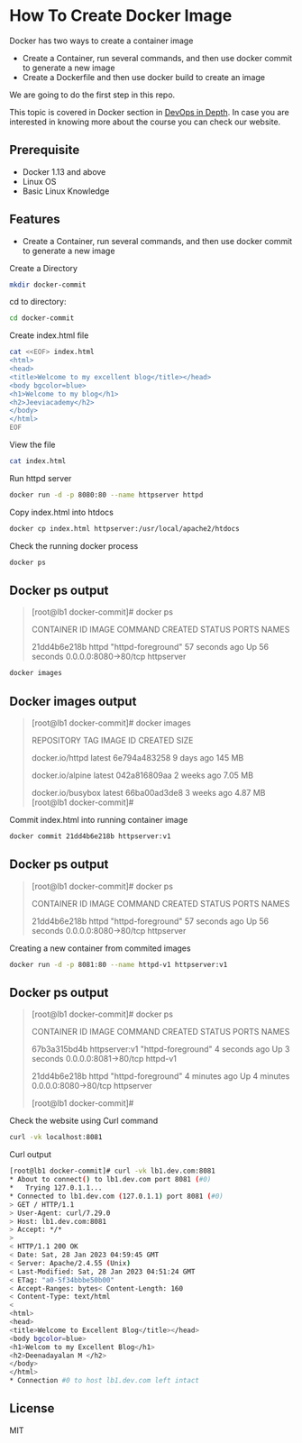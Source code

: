 # How To Create Docker Image

Docker has two ways to create a container image

- Create a Container, run several commands, and then use docker commit to generate a new image
- Create a Dockerfile and then use docker build to create an image

We are going to do the first step in this repo.

This topic is covered in Docker section in [DevOps in Depth]. In case you are interested in knowing more about the course you can check our website.


## Prerequisite

- Docker 1.13 and above
- Linux OS
- Basic Linux Knowledge

## Features

- Create a Container, run several commands, and then use docker commit to generate a new image

Create a Directory

```sh
mkdir docker-commit
```

cd to directory:
```sh
cd docker-commit
```
Create index.html file

```sh
cat <<EOF> index.html
<html>
<head>
<title>Welcome to my excellent blog</title></head>
<body bgcolor=blue>
<h1>Welcome to my blog</h1>
<h2>Jeeviacademy</h2>
</body>
</html>
EOF
```
View the file

```sh
cat index.html
```
Run httpd server
```sh
docker run -d -p 8080:80 --name httpserver httpd
```
Copy index.html into htdocs

```sh
docker cp index.html httpserver:/usr/local/apache2/htdocs
```
Check the running docker process

```sh
docker ps
```
## Docker ps output

>[root@lb1 docker-commit]# docker ps
>
>CONTAINER ID        IMAGE               COMMAND              CREATED             STATUS              PORTS                  NAMES
>
>21dd4b6e218b        httpd               "httpd-foreground"   57 seconds ago      Up 56 seconds       0.0.0.0:8080->80/tcp   httpserver

```sh
docker images
```
## Docker images output

>[root@lb1 docker-commit]# docker images
>
>REPOSITORY          TAG                 IMAGE ID            CREATED             SIZE
>
>docker.io/httpd     latest              6e794a483258        9 days ago          145 MB
>
>docker.io/alpine    latest              042a816809aa        2 weeks ago         7.05 MB
>
>docker.io/busybox   latest              66ba00ad3de8        3 weeks ago         4.87 MB
>[root@lb1 docker-commit]# 

Commit index.html into running container image

```sh
docker commit 21dd4b6e218b httpserver:v1
```
## Docker ps output

>[root@lb1 docker-commit]# docker ps
>
>CONTAINER ID        IMAGE               COMMAND              CREATED             STATUS              PORTS                  NAMES
>
>21dd4b6e218b        httpd               "httpd-foreground"   57 seconds ago      Up 56 seconds       0.0.0.0:8080->80/tcp   httpserver

Creating a new container from commited images
```sh
docker run -d -p 8081:80 --name httpd-v1 httpserver:v1
```
## Docker ps output

>[root@lb1 docker-commit]# docker ps
>
>CONTAINER ID        IMAGE               COMMAND              CREATED             STATUS              PORTS                  NAMES
>
>67b3a315bd4b        httpserver:v1       "httpd-foreground"   4 seconds ago       Up 3 seconds        0.0.0.0:8081->80/tcp   httpd-v1
>
>21dd4b6e218b        httpd               "httpd-foreground"   4 minutes ago       Up 4 minutes        0.0.0.0:8080->80/tcp   httpserver
>
>[root@lb1 docker-commit]# 

Check the website using Curl command

```sh
curl -vk localhost:8081
```
>

Curl output
```sh
[root@lb1 docker-commit]# curl -vk lb1.dev.com:8081
* About to connect() to lb1.dev.com port 8081 (#0)
*   Trying 127.0.1.1...
* Connected to lb1.dev.com (127.0.1.1) port 8081 (#0)
> GET / HTTP/1.1
> User-Agent: curl/7.29.0
> Host: lb1.dev.com:8081
> Accept: */*
> 
< HTTP/1.1 200 OK
< Date: Sat, 28 Jan 2023 04:59:45 GMT
< Server: Apache/2.4.55 (Unix)
< Last-Modified: Sat, 28 Jan 2023 04:51:24 GMT
< ETag: "a0-5f34bbbe50b00"
< Accept-Ranges: bytes< Content-Length: 160
< Content-Type: text/html
< 
<html>
<head>
<title>Welcome to Excellent Blog</title></head>
<body bgcolor=blue>
<h1>Welcom to my Excellent Blog</h1>
<h2>Deenadayalan M </h2>
</body>
</html>
* Connection #0 to host lb1.dev.com left intact

```



## License

MIT

[//]: # (These are reference links used in the body of this note and get stripped out when the markdown processor does its job. There is no need to format nicely because it shouldn't be seen. Thanks SO - http://stackoverflow.com/questions/4823468/store-comments-in-markdown-syntax)
   [DevOps in Depth]: <https://www.jeeviacademy.com/devops-in-depth/>
   [Landrush]: <https://github.com/vagrant-landrush/landrush>
   [hostmanager]: <https://github.com/devopsgroup-io/vagrant-hostmanager>
   
